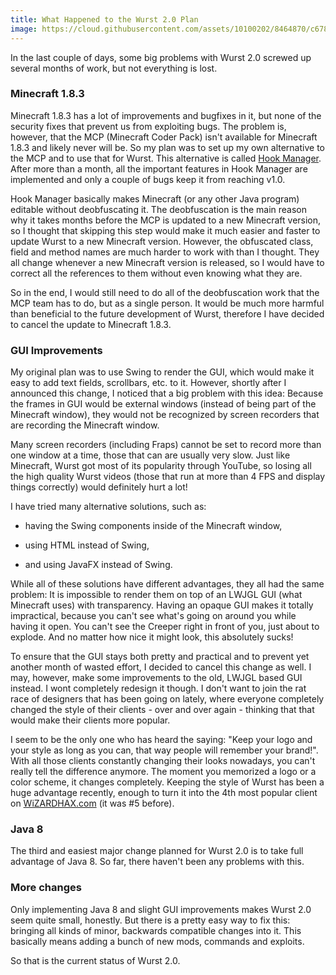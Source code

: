 ```yaml
---
title: What Happened to the Wurst 2.0 Plan
image: https://cloud.githubusercontent.com/assets/10100202/8464870/c67812d0-2045-11e5-868f-f738a2f91e32.jpg
---
```

In the last couple of days, some big problems with Wurst 2.0 screwed up several months of work, but not everything is lost.

### Minecraft 1.8.3
Minecraft 1.8.3 has a lot of improvements and bugfixes in it, but none of the security fixes that prevent us from exploiting bugs. The problem is, however, that the MCP (Minecraft Coder Pack) isn't available for Minecraft 1.8.3 and likely never will be. So my plan was to set up my own alternative to the MCP and to use that for Wurst. This alternative is called [Hook Manager](https://www.hook-manager.tk/). After more than a month, all the important features in Hook Manager are implemented and only a couple of bugs keep it from reaching v1.0.

Hook Manager basically makes Minecraft (or any other Java program) editable without deobfuscating it. The deobfuscation is the main reason why it takes months before the MCP is updated to a new Minecraft version, so I thought that skipping this step would make it much easier and faster to update Wurst to a new Minecraft version. However, the obfuscated class, field and method names are much harder to work with than I thought. They all change whenever a new Minecraft version is released, so I would have to correct all the references to them without even knowing what they are.
<!--read more-->

So in the end, I would still need to do all of the deobfuscation work that the MCP team has to do, but as a single person. It would be much more harmful than beneficial to the future development of Wurst, therefore I have decided to cancel the update to Minecraft 1.8.3.

### GUI Improvements
My original plan was to use Swing to render the GUI, which would make it easy to add text fields, scrollbars, etc. to it. However, shortly after I announced this change, I noticed that a big problem with this idea: Because the frames in GUI would be external windows (instead of being part of the Minecraft window), they would not be recognized by screen recorders that are recording the Minecraft window.

Many screen recorders (including Fraps) cannot be set to record more than one window at a time, those that can are usually very slow. Just like Minecraft, Wurst got most of its popularity through YouTube, so losing all the high quality Wurst videos (those that run at more than 4 FPS and display things correctly) would definitely hurt a lot!

I have tried many alternative solutions, such as:

- having the Swing components inside of the Minecraft window,

- using HTML instead of Swing,

- and using JavaFX instead of Swing.

While all of these solutions have different advantages, they all had the same problem: It is impossible to render them on top of an LWJGL GUI (what Minecraft uses) with transparency. Having an opaque GUI makes it totally impractical, because you can't see what's going on around you while having it open. You can't see the Creeper right in front of you, just about to explode. And no matter how nice it might look, this absolutely sucks!

To ensure that the GUI stays both pretty and practical and to prevent yet another month of wasted effort, I decided to cancel this change as well. I may, however, make some improvements to the old, LWJGL based GUI instead. I wont completely redesign it though. I don't want to join the rat race of designers that has been going on lately, where everyone completely changed the style of their clients - over and over again - thinking that that would make their clients more popular.

I seem to be the only one who has heard the saying: "Keep your logo and your style as long as you can, that way people will remember your brand!". With all those clients constantly changing their looks nowadays, you can't really tell the difference anymore. The moment you memorized a logo or a color scheme, it changes completely. Keeping the style of Wurst has been a huge advantage recently, enough to turn it into the 4th most popular client on [WiZARDHAX.com](http://www.wizardhax.com/) (it was #5 before).

### Java 8
The third and easiest major change planned for Wurst 2.0 is to take full advantage of Java 8. So far, there haven't been any problems with this.

### More changes
Only implementing Java 8 and slight GUI improvements makes Wurst 2.0 seem quite small, honestly. But there is a pretty easy way to fix this: bringing all kinds of minor, backwards compatible changes into it. This basically means adding a bunch of new mods, commands and exploits.

So that is the current status of Wurst 2.0.
